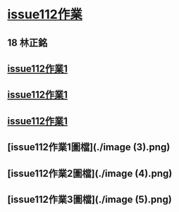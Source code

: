 # [issue112作業](./index51.py)
## 18 林正銘

## [issue112作業1](./index51.py)
## [issue112作業1](./index52.py)
## [issue112作業1](./index53.py)

## [issue112作業1圖檔](./image (3).png)
## [issue112作業2圖檔](./image (4).png)
## [issue112作業3圖檔](./image (5).png)

